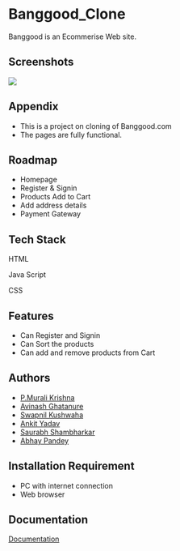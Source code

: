 
# Banggood_Clone


Banggood is an Ecommerise Web site.












## Screenshots

![](https://github.com/purimetlamuralikrishna/banggood.in-clone/blob/master/images/brand.PNG)


## Appendix

- This is a project on cloning of Banggood.com
- The pages are fully functional.

## Roadmap

- Homepage
- Register & Signin
- Products Add to Cart
- Add address details
- Payment Gateway
## Tech Stack

HTML

Java Script

CSS



## Features

- Can Register and Signin 
- Can Sort the products
- Can add and remove products from Cart

## Authors

- [P.Murali Krishna](https://github.com/purimetlamuralikrishna)
- [Avinash Ghatanure](https://github.com/Avinash7249)
- [Swapnil Kushwaha](https://github.com/Swapnil-kus-1503)
- [Ankit Yadav](https://github.com/Ankit-yadav09)
- [Saurabh Shambharkar](https://github.com/Saurabh100kar)
- [Abhay Pandey](https://github.com/Abhaypandey09)
## Installation Requirement

- PC with internet connection
- Web browser 
    
## Documentation

[Documentation](https://github.com/purimetlamuralikrishna/banggood.in-clone)

